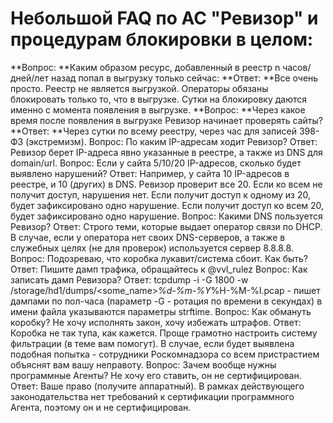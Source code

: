 # Небольшой FAQ по АС "Ревизор" и процедурам блокировки в целом:
**Вопрос: **Каким образом ресурс, добавленный в реестр n часов/дней/лет назад попал в выгрузку только сейчас:
**Ответ: **Все очень просто. Реестр не является выгрузкой. Операторы обязаны блокировать только то, что в выгрузке. Сутки на блокировку даются именно с момента появления в выгрузке.
**Вопрос: **Через какое время после появления в выгрузке Ревизор начинает проверять сайты?
**Ответ: **Через сутки по всему реестру, через час для записей 398-ФЗ (экстремизм).
Вопрос: По каким IP-адресам ходит Ревизор?
Ответ: Ревизор берет IP-адреса явно указанные в реестре, а также из DNS для domain/url.
Вопрос: Если у сайта 5/10/20 IP-адресов, сколько будет выявлено нарушений?
Ответ: Например, у сайта 10 IP-адресов в реестре, и 10 (других) в DNS. Ревизор проверит все 20. Если ко всем не получит доступ, нарушения нет. Если получит доступ к одному из 20, будет зафиксировано одно нарушение. Если получит доступ ко всем 20, будет зафиксировано одно нарушение.
Вопрос: Какими DNS пользуется Ревизор?
Ответ: Строго теми, которые выдает оператор связи по DHCP. В случае, если у оператора нет своих DNS-серверов, а также в служебных целях (не для проверок) используется сервер 8.8.8.8.
Вопрос: Подозреваю, что коробка лукавит/система сбоит. Как быть?
Ответ: Пишите дамп трафика, обращайтесь к @vvl_rulez
Вопрос: Как записать дамп Ревизора?
Ответ: tcpdump -i <iface> -G 1800 -w /storage/hd1/dumps/<some_name>_%d-%m-%Y_%H-%M-%I.pcap - пишет дампами по пол-часа (параметр -G - ротация по времени в секундах) в имени файла указываются параметры strftime.
Вопрос: Как обмануть коробку? Не хочу исполнять закон, хочу избежать штрафов.
Ответ: Коробка не так тупа, как кажется. Проще грамотно настроить систему фильтрации (в теме вам помогут). В случае, если будет выявлена подобная попытка - сотрудники Роскомнадзора со всем пристрастием объяснят вам вашу неправоту.
Вопрос: Зачем вообще нужны программные Агенты? Не хочу его ставить, он не сертифицирован.
Ответ: Ваше право (получите аппаратный). В рамках действующего законодательства нет требований к сертификации программного Агента, поэтому он и не сертифицирован.
